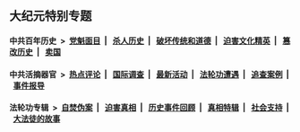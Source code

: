 ## 大纪元特别专题

#### 中共百年历史 &nbsp;>&nbsp; [党魁面目](indexes/nf1176107/README.md?03290430) &nbsp;| &nbsp; [杀人历史](indexes/nf1176106/README.md?03290430) &nbsp;| &nbsp; [破坏传统和道德](indexes/nf1176106/README.md?03290430) &nbsp;| &nbsp; [迫害文化精英](indexes/nf1176111/README.md?03290430) &nbsp;| &nbsp; [篡改历史](indexes/nf1176115/README.md?03290430) &nbsp;| &nbsp; [卖国](indexes/nf1176117/README.md?03290430) 

#### 中共活摘器官 &nbsp;>&nbsp; [热点评论](indexes/nf5879/README.md?03290430) &nbsp;| &nbsp; [国际调查](indexes/nf5947/README.md?03290430) &nbsp;| &nbsp; [最新活动](indexes/nf5883/README.md?03290430) &nbsp;| &nbsp; [法轮功遭遇](indexes/nf5881/README.md?03290430) &nbsp;| &nbsp; [追查案例](indexes/nf5880/README.md?03290430) &nbsp;| &nbsp; [事件报导](indexes/nf5877/README.md?03290430) 

#### 法轮功专辑 &nbsp;>&nbsp; [自焚伪案](indexes/nf5562/README.md?03290430) &nbsp;| &nbsp; [迫害真相](indexes/nf4379/README.md?03290430) &nbsp;| &nbsp; [历史事件回顾](indexes/nf5793/README.md?03290430) &nbsp;| &nbsp; [真相特辑](indexes/nf4389/README.md?03290430) &nbsp;| &nbsp; [社会支持](indexes/nf4386/README.md?03290430) &nbsp;| &nbsp; [大法徒的故事](indexes/nf1147481/README.md?03290430) 
